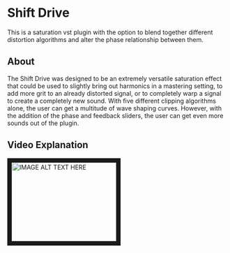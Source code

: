 # Shift Drive
This is a saturation vst plugin with the option to blend together different distortion algorithms and alter the phase
relationship between them.

## About
The Shift Drive was designed to be an extremely versatile saturation effect that could be used to slightly bring out 
harmonics in a mastering setting, to add more grit to an already distorted signal, or to completely warp a signal to 
create a completely new sound. With five different clipping algorithms alone, the user can get a multitude of wave shaping
curves. However, with the addition of the phase and feedback sliders, the user can get even more sounds out of the plugin.


## Video Explanation
<a href="http://www.youtube.com/watch?feature=player_embedded&v=peJlR0TxfeQ
" target="_blank"><img src="http://img.youtube.com/vi/peJlR0TxfeQ/0.jpg" 
alt="IMAGE ALT TEXT HERE" width="240" height="180" border="10" /></a>
